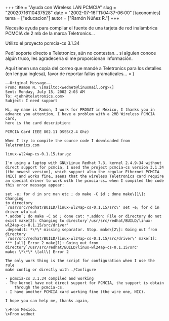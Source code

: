 +++
title = "Ayuda con Wireless LAN PCMCIA"
slug = "20020716110437528"
date = "2002-07-16T11:04:37-06:00"
[taxonomies]
tema = ["educacion"]
autor = ["Ramón Núñez R."]
+++

Necesito ayuda para compilar el fuente de una tarjeta de red inalámbrica
PCMCIA de 2 mb de la marca Teletronics…

Utilizo el proyecto pcmcia-cs 3.1.34

Pedí soporte directo a Teletronics, aún no contestan… si alguien conoce
algún truco, les agradecería si me proporcionan información.

Aquí tienen una copia del correo que mandé a Teletronics para los
detalles (en lengua inglesa), favor de reportar fallas gramaticales… = )

<!-- more -->

```{text}
—–Original Message—–
From: Ramon N. \[mailto:<wednet@linuxmail.org>\]
Sent: Monday, July 15, 2002 2:03 AM
To: <john@teletronics.com>
Subject: I need support

Hi, my name is Ramon, I work for PROSAT in México, I thanks you in
advance you attention, I have a problem with a 2MB Wireless PCMCIA card,
here is the card description:

PCMCIA Card IEEE 802.11 DSSS(2.4 Ghz)

When I try to compile the source code I downloaded from Teletronics.com

linux-wl24ap-cs-0.1.15.tar.gz

I'm using a laptop with GNU/Linux Redhat 7.3, kernel 2.4.9-34 without
direct support for pcmcia, I used the project pcmcia-cs version 3.1.34
(the newest version), which support also the regular Ethernet PCMCIA
(NIC) and works fine… seens that the wireless Teletronics card require
an special driver to work with the pcmcia-cs… when I compiled the code
this error message appear:

set -e; for d in src man etc ; do make -C $d ; done make\[1\]: Changing
to directory
`/usr/src/redhat/BUILD/linux-wl24ap-cs-0.1.15/src\' set -e; for d in driver wlu`cat
*.addon`; do make -C $d ; done cat: *.addon: File or directory do not exist make[2]: Changing to directory`/usr/src/redhat/BUILD/linux-wl24ap-cs-0.1.15/src/driver'
.depend:1: *\*\* missing separator. Stop. make\[2\]: Going out from
directory
`/usr/src/redhat/BUILD/linux-wl24ap-cs-0.1.15/src/driver\' make[1]: *** [all] Error 2 make[1]: Going out from directory`/usr/src/redhat/BUILD/linux-wl24ap-cs-0.1.15/src'
make: \*\*\* \[all\] Error 2

The only work thing is the script for configuration when I use the rule
make config or directly with ./Configure

- pcmcia-cs 3.1.34 compiled and working
- The kernel have not direct support for PCMCIA, the support is obtain
    through the pcmcia-cs.
- I have another PCMCIA card working fine (the wire one, NIC).

I hope you can help me, thanks again,

\>From México.
\>From wednet
```
